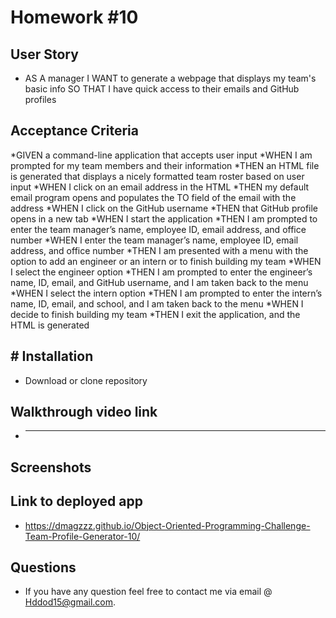 

# Homework #10
 
 
 ## 
 
## User Story
 
* AS A manager
I WANT to generate a webpage that displays my team's basic info
SO THAT I have quick access to their emails and GitHub profiles


## Acceptance Criteria
*GIVEN a command-line application that accepts user input
*WHEN I am prompted for my team members and their information
*THEN an HTML file is generated that displays a nicely formatted team roster based on user input
*WHEN I click on an email address in the HTML
*THEN my default email program opens and populates the TO field of the email with the address
*WHEN I click on the GitHub username
*THEN that GitHub profile opens in a new tab
*WHEN I start the application
*THEN I am prompted to enter the team manager’s name, employee ID, email address, and office number
*WHEN I enter the team manager’s name, employee ID, email address, and office number
*THEN I am presented with a menu with the option to add an engineer or an intern or to finish building my team
*WHEN I select the engineer option
*THEN I am prompted to enter the engineer’s name, ID, email, and GitHub username, and I am taken back to the menu
*WHEN I select the intern option
*THEN I am prompted to enter the intern’s name, ID, email, and school, and I am taken back to the menu
*WHEN I decide to finish building my team
*THEN I exit the application, and the HTML is generated


## # Installation

* Download or clone repository


## Walkthrough video link

* ----


## Screenshots


## Link to deployed app

* https://dmagzzz.github.io/Object-Oriented-Programming-Challenge-Team-Profile-Generator-10/

## Questions

*  If you have any question feel free to contact me via email @ Hddod15@gmail.com.

